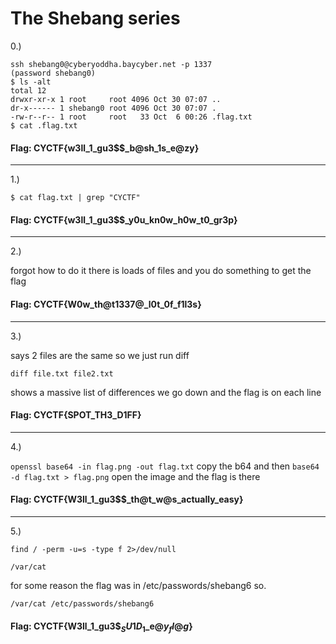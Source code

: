 # The Shebang series

0.)
```
ssh shebang0@cyberyoddha.baycyber.net -p 1337
(password shebang0)
$ ls -alt
total 12
drwxr-xr-x 1 root     root 4096 Oct 30 07:07 ..
dr-x------ 1 shebang0 root 4096 Oct 30 07:07 .
-rw-r--r-- 1 root     root   33 Oct  6 00:26 .flag.txt
$ cat .flag.txt
```
#### Flag: CYCTF{w3ll_1_gu3$$_b@sh_1s_e@zy}

<hr>

1.)
```
$ cat flag.txt | grep "CYCTF"
```
#### Flag: CYCTF{w3ll_1_gu3$$_y0u_kn0w_h0w_t0_gr3p}

<hr>

2.)

forgot how to do it there is loads of files and you do something to get the flag

#### Flag: CYCTF{W0w_th@t1337@_l0t_0f_f1l3s}

<hr>

3.)

says 2 files are the same so we just run diff
```
diff file.txt file2.txt
```
shows a massive list of differences we go down and the flag is on each line
#### Flag: CYCTF{SPOT_TH3_D1FF}

<hr>

4.)

`openssl base64 -in flag.png -out flag.txt`
copy the b64 and then `base64 -d flag.txt > flag.png`
open the image and the flag is there

#### Flag: CYCTF{W3ll_1_gu3$$_th@t_w@s_actually_easy}

<hr>

5.)
```
find / -perm -u=s -type f 2>/dev/null

/var/cat
```
for some reason the flag was in /etc/passwords/shebang6 so.
```
/var/cat /etc/passwords/shebang6
```
#### Flag: CYCTF{W3ll_1_gu3$$_SU1D_1$_e@$y_fl@g$}
